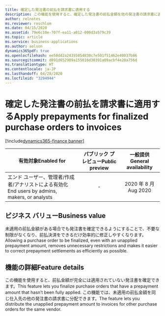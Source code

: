 ```yaml
---
title: 確定した発注書の前払を請求書に適用する
description: この機能を使用すると、確定した発注書の前払金額を他の発注書の請求書に適用できます。
author: relnotes
ms.reviewer: roschlom
ms.date: 04/15/2020
ms.assetid: 79e6c10e-707f-ea11-a812-000d3a579c39
ms.topic: article
ms.service: business-applications
ms.author: aolson
dynamics365pdf: true
ms.openlocfilehash: ee50dd2a24355054830c7e501f51462e48037b86
ms.sourcegitcommit: d891d652909a155016d30391a09acbf4e20a756d
ms.translationtype: HT
ms.contentlocale: ja-JP
ms.lasthandoff: 04/28/2020
ms.locfileid: "3294944"
---
```

# <a name="apply-prepayments-for-finalized-purchase-orders-to-invoices"></a><span data-ttu-id="4a2f9-103">確定した発注書の前払を請求書に適用する</span><span class="sxs-lookup"><span data-stu-id="4a2f9-103">Apply prepayments for finalized purchase orders to invoices</span></span>
[!include[dynamics365-finance banner](../includes/dynamics365-finance.md)]

| <span data-ttu-id="4a2f9-104">有効対象</span><span class="sxs-lookup"><span data-stu-id="4a2f9-104">Enabled for</span></span>    |  <span data-ttu-id="4a2f9-105">パブリック プレビュー</span><span class="sxs-lookup"><span data-stu-id="4a2f9-105">Public preview</span></span> | <span data-ttu-id="4a2f9-106">一般提供</span><span class="sxs-lookup"><span data-stu-id="4a2f9-106">General availability</span></span> | 
| ---------- | :----------: |:----------: |
|<span data-ttu-id="4a2f9-107">エンド ユーザー、管理者/作成者/アナリストによる有効化</span><span class="sxs-lookup"><span data-stu-id="4a2f9-107">End users by admins, makers, or analysts</span></span>|-| <span data-ttu-id="4a2f9-108">2020 年 8 月</span><span class="sxs-lookup"><span data-stu-id="4a2f9-108">Aug 2020</span></span>|


## <a name="business-value"></a><span data-ttu-id="4a2f9-109">ビジネス バリュー</span><span class="sxs-lookup"><span data-stu-id="4a2f9-109">Business value</span></span>
<!-- bv start -->
<span data-ttu-id="4a2f9-110">未適用の前払金額がある場合でも発注書を確定できるようにすることで、不要な制限がなくなり、前払決済をできるだけ効率的に修正しやすくなります。</span><span class="sxs-lookup"><span data-stu-id="4a2f9-110">Allowing a purchase order to be finalized, even with an unapplied prepayment amount, removes unnecessary restrictions and makes it easier to correct prepayment settlements as efficiently as possible.</span></span> 
<!-- bv end -->



## <a name="feature-details"></a><span data-ttu-id="4a2f9-111">機能の詳細</span><span class="sxs-lookup"><span data-stu-id="4a2f9-111">Feature details</span></span>
<!--feature detail start -->
<span data-ttu-id="4a2f9-112">この機能を使用すると、前払金額が完全には適用されていない発注書を確定できます。</span><span class="sxs-lookup"><span data-stu-id="4a2f9-112">This feature lets you finalize purchase orders that have a prepayment amount that hasn’t been fully applied.</span></span> <span data-ttu-id="4a2f9-113">この機能では、未適用の前払金額を同じ仕入先の他の発注書の請求書に分配できます。</span><span class="sxs-lookup"><span data-stu-id="4a2f9-113">The feature lets you distribute the unapplied prepayment amount to invoices for other purchase orders for the same vendor.</span></span> 
<!--feature detail end -->









